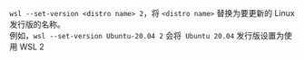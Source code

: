 `wsl --set-version <distro name> 2`，将 `<distro name>` 替换为要更新的 Linux 发行版的名称。   
例如，`wsl --set-version Ubuntu-20.04 2` 会将` Ubuntu 20.04` 发行版设置为使用 WSL 2